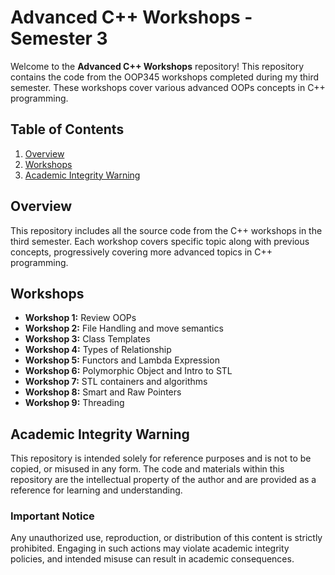# Advanced C++ Workshops - Semester 3

Welcome to the **Advanced C++ Workshops** repository! This repository contains the code from the OOP345 workshops completed during my third semester. These workshops cover various advanced OOPs concepts in C++ programming.

## Table of Contents
1. [Overview](#overview)
2. [Workshops](#workshops)
3. [Academic Integrity Warning](#academic-integrity-warning)



## Overview

This repository includes all the source code from the C++ workshops in the third semester. Each workshop covers specific topic along with previous concepts, progressively covering more advanced topics in C++ programming.


## Workshops

- **Workshop 1:** Review OOPs
- **Workshop 2:** File Handling and move semantics
- **Workshop 3:** Class Templates
- **Workshop 4:** Types of Relationship
- **Workshop 5:** Functors and Lambda Expression
- **Workshop 6:** Polymorphic Object and Intro to STL
- **Workshop 7:** STL containers and algorithms
- **Workshop 8:** Smart and Raw Pointers
- **Workshop 9:** Threading


## Academic Integrity Warning
This repository is intended solely for reference purposes and is not to be copied, or misused in any form. The code and materials within this repository are the intellectual property of the author and are provided as a reference for learning and understanding.

### Important Notice
Any unauthorized use, reproduction, or distribution of this content is strictly prohibited. Engaging in such actions may violate academic integrity policies, and intended misuse can result in academic consequences.
